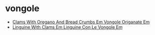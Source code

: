 # vongole

 * [Clams With Oregano And Bread Crumbs Em Vongole Origanate Em](../../index/c/clams-with-oregano-and-bread-crumbs-em-vongole-origanate-em-107537.json)
 * [Linguine With Clams Em Linguine Con Le Vongole Em](../../index/l/linguine-with-clams-em-linguine-con-le-vongole-em-350683.json)
